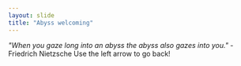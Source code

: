 ```yaml
---
layout: slide
title: "Abyss welcoming"
---
```

*"When you gaze long into an abyss the abyss also gazes into you."* - Friedrich Nietzsche
Use the left arrow to go back!